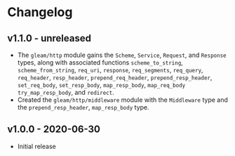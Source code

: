 # Changelog

## v1.1.0 - unreleased

- The `gleam/http` module gains the `Scheme`, `Service`, `Request`, and
  `Response` types, along with associated functions `scheme_to_string`,
  `scheme_from_string`, `req_uri`, `response`, `req_segments`, `req_query`,
  `req_header`, `resp_header`, `prepend_req_header`, `prepend_resp_header`,
  `set_req_body`, `set_resp_body`, `map_resp_body`, `map_req_body`
  `try_map_resp_body`, and `redirect`.
- Created the `gleam/http/middleware` module with the `Middleware` type and
  the `prepend_resp_header`, `map_resp_body` type.

## v1.0.0 - 2020-06-30

- Initial release
